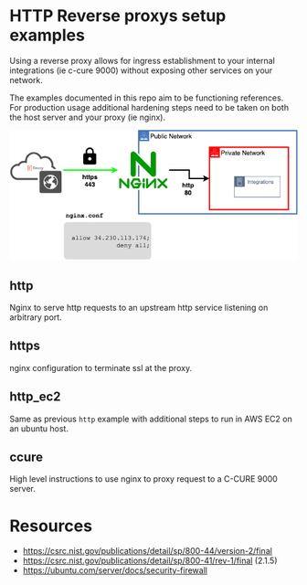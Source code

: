 # HTTP Reverse proxys setup examples

Using a reverse proxy allows for ingress establishment to your internal integrations (ie c-cure 9000)
without exposing other services on your network.

The examples documented in this repo aim to be functioning references. 
For production usage additional hardening steps need to be taken on both the host server and your proxy (ie nginx).

![https](../misc/https_whitelist.png)


## http

Nginx to serve http requests to an upstream http service listening on 
arbitrary port. 

## https

nginx configuration to terminate ssl at the proxy.

## http_ec2

Same as previous `http` example with additional steps to run in AWS EC2 on an ubuntu host.


## ccure

High level instructions to use nginx to proxy request to a C-CURE 9000 server.


# Resources
- https://csrc.nist.gov/publications/detail/sp/800-44/version-2/final
- https://csrc.nist.gov/publications/detail/sp/800-41/rev-1/final (2.1.5)
- https://ubuntu.com/server/docs/security-firewall
